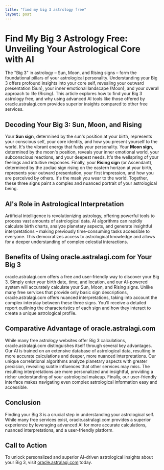 ```yaml
---
title: "find my big 3 astrology free"
layout: post
---
```


# Find My Big 3 Astrology Free: Unveiling Your Astrological Core with AI

The "Big 3" in astrology – Sun, Moon, and Rising signs – form the foundational pillars of your astrological personality.  Understanding your Big 3 offers profound insights into your core self, revealing your outward presentation (Sun), your inner emotional landscape (Moon), and your overall approach to life (Rising).  This article explores how to find your Big 3 astrology free, and why using advanced AI tools like those offered by oracle.astralagi.com provides superior insights compared to other free services.

## Decoding Your Big 3: Sun, Moon, and Rising

Your **Sun sign**, determined by the sun's position at your birth, represents your conscious self, your core identity, and how you present yourself to the world. It's the vibrant energy that fuels your personality. Your **Moon sign**, determined by the moon's position, reveals your inner emotional world, your subconscious reactions, and your deepest needs.  It's the wellspring of your feelings and intuitive responses. Finally, your **Rising sign** (or Ascendant), determined by the zodiac sign rising on the eastern horizon at your birth, represents your outward presentation, your first impression, and how you are perceived by others. It's the mask you wear to the world. Together, these three signs paint a complex and nuanced portrait of your astrological being.

## AI's Role in Astrological Interpretation

Artificial intelligence is revolutionizing astrology, offering powerful tools to process vast amounts of astrological data. AI algorithms can rapidly calculate birth charts, analyze planetary aspects, and generate insightful interpretations – making previously time-consuming tasks accessible to everyone.  This democratizes access to astrological knowledge and allows for a deeper understanding of complex celestial interactions.

## Benefits of Using oracle.astralagi.com for Your Big 3

oracle.astralagi.com offers a free and user-friendly way to discover your Big 3.  Simply enter your birth date, time, and location, and our AI-powered system will accurately calculate your Sun, Moon, and Rising signs.  Unlike many free services that provide only basic sign descriptions, oracle.astralagi.com offers nuanced interpretations, taking into account the complex interplay between these three signs.  You'll receive a detailed report outlining the characteristics of each sign and how they interact to create a unique astrological profile.


## Comparative Advantage of oracle.astralagi.com

While many free astrology websites offer Big 3 calculations, oracle.astralagi.com distinguishes itself through several key advantages. Our AI is trained on an extensive database of astrological data, resulting in more accurate calculations and deeper, more nuanced interpretations.  Our unique correlational algorithms analyze planetary aspects with greater precision, revealing subtle influences that other services may miss. The resulting interpretations are more personalized and insightful, providing a richer understanding of your astrological makeup. Finally, our user-friendly interface makes navigating even complex astrological information easy and accessible.

## Conclusion

Finding your Big 3 is a crucial step in understanding your astrological self.  While many free services exist, oracle.astralagi.com provides a superior experience by leveraging advanced AI for more accurate calculations, nuanced interpretations, and a user-friendly platform.


## Call to Action

To unlock personalized and superior AI-driven astrological insights about your Big 3, visit [oracle.astralagi.com](https://oracle.astralagi.com) today.